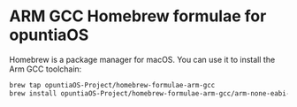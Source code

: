 # ARM GCC Homebrew formulae for opuntiaOS

Homebrew is a package manager for macOS. You can use it to install the Arm GCC toolchain:

```bash
brew tap opuntiaOS-Project/homebrew-formulae-arm-gcc
brew install opuntiaOS-Project/homebrew-formulae-arm-gcc/arm-none-eabi-gcc
```
